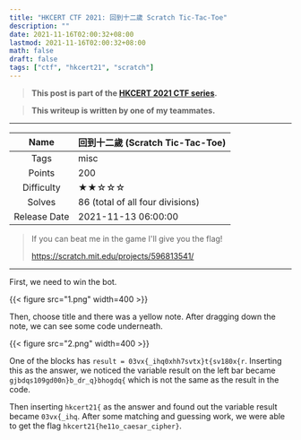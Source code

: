 ```yaml
---
title: "HKCERT CTF 2021: 回到十二歲 Scratch Tic-Tac-Toe"
description: ""
date: 2021-11-16T02:00:32+08:00
lastmod: 2021-11-16T02:00:32+08:00
math: false
draft: false
tags: ["ctf", "hkcert21", "scratch"]
---
```


> **This post is part of the [HKCERT 2021 CTF series](/tags/hkcert21).**

> **This writeup is written by one of my teammates.**

---

|     Name     | 回到十二歲 (Scratch Tic-Tac-Toe) |
| :----------: | -------------------------------- |
|     Tags     | misc                             |
|    Points    | 200                              |
|  Difficulty  | ★★☆☆☆                            |
|    Solves    | 86 (total of all four divisions) |
| Release Date | 2021-11-13 06:00:00              |

> If you can beat me in the game I'll give you the flag!
>
> https://scratch.mit.edu/projects/596813541/

---

First, we need to win the bot.

{{< figure src="1.png" width=400 >}}

Then, choose title and there was a yellow note. After dragging down the note, we can see some code underneath.

{{< figure src="2.png" width=400 >}}

One of the blocks has `result = 03vx{_ihq0xhh7svtx}t{sv180x{r`. Inserting this as the answer, we noticed the variable result on the left bar became `gjbdqs109gd00n}b_dr_q}bhogdq{` which is not the same as the result in the code.

Then inserting `hkcert21{` as the answer and found out the variable result became `03vx{_ihq`. After some matching and guessing work, we were able to get the flag `hkcert21{he11o_caesar_cipher}`.
